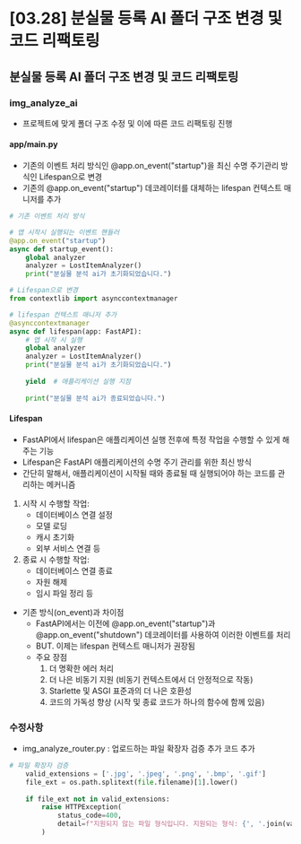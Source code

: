 # [03.28] 분실물 등록 AI 폴더 구조 변경 및 코드 리팩토링

## 분실물 등록 AI 폴더 구조 변경 및 코드 리팩토링

### img_analyze_ai
- 프로젝트에 맞게 폴더 구조 수정 및 이에 따른 코드 리팩토링 진행

#### app/main.py
- 기존의 이벤트 처리 방식인 @app.on_event("startup")을 최신 수명 주기관리 방식인 Lifespan으로 변경
- 기존의 @app.on_event("startup") 데코레이터를 대체하는 lifespan 컨텍스트 매니저를 추가

```python
# 기존 이벤트 처리 방식

# 앱 시작시 실행되는 이벤트 핸들러
@app.on_event("startup")
async def startup_event():
    global analyzer
    analyzer = LostItemAnalyzer()
    print("분실물 분석 ai가 초기화되었습니다.")

```

```python
# Lifespan으로 변경
from contextlib import asynccontextmanager

# lifespan 컨텍스트 매니저 추가
@asynccontextmanager
async def lifespan(app: FastAPI):
    # 앱 시작 시 실행
    global analyzer
    analyzer = LostItemAnalyzer()
    print("분실물 분석 ai가 초기화되었습니다.")
    
    yield  # 애플리케이션 실행 지점
    
    print("분실물 분석 ai가 종료되었습니다.")
```

#### Lifespan
- FastAPI에서 lifespan은 애플리케이션 실행 전후에 특정 작업을 수행할 수 있게 해주는 기능
- Lifespan은 FastAPI 애플리케이션의 수명 주기 관리를 위한 최신 방식
- 간단히 말해서, 애플리케이션이 시작될 때와 종료될 때 실행되어야 하는 코드를 관리하는 메커니즘
1. 시작 시 수행할 작업:
    - 데이터베이스 연결 설정
    - 모델 로딩
    - 캐시 초기화
    - 외부 서비스 연결 등
2. 종료 시 수행할 작업:
    - 데이터베이스 연결 종료
    - 자원 해제
    - 임시 파일 정리 등
- 기존 방식(on_event)과 차이점
    - FastAPI에서는 이전에 @app.on_event("startup")과 @app.on_event("shutdown") 데코레이터를 사용하여 이러한 이벤트를 처리
    - BUT. 이제는 lifespan 컨텍스트 매니저가 권장됨
    - 주요 장점
        1. 더 명확한 에러 처리
        2. 더 나은 비동기 지원 (비동기 컨텍스트에서 더 안정적으로 작동)
        3. Starlette 및 ASGI 표준과의 더 나은 호환성
        4. 코드의 가독성 향상 (시작 및 종료 코드가 하나의 함수에 함께 있음)


### 수정사항
- img_analyze_router.py : 업로드하는 파일 확장자 검증 추가 코드 추가
```python
# 파일 확장자 검증
    valid_extensions = ['.jpg', '.jpeg', '.png', '.bmp', '.gif']
    file_ext = os.path.splitext(file.filename)[1].lower()
    
    if file_ext not in valid_extensions:
        raise HTTPException(
            status_code=400, 
            detail=f"지원되지 않는 파일 형식입니다. 지원되는 형식: {', '.join(valid_extensions)}"
        )
```